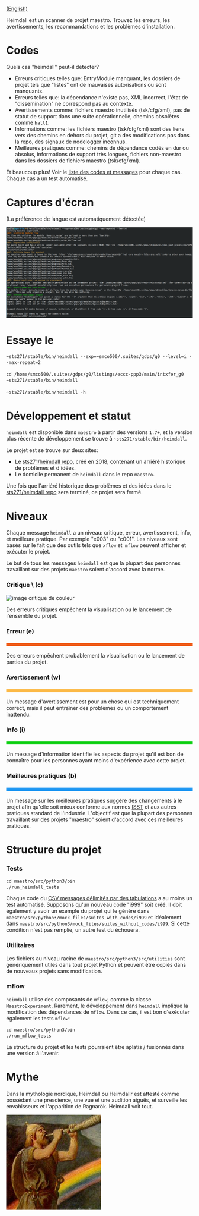 [(English)](../en/heimdall.md)

Heimdall est un scanner de projet maestro. Trouvez les erreurs, les avertissements, les recommandations et les problèmes d'installation.

# Codes

Quels cas "heimdall" peut-il détecter?

* Erreurs critiques telles que: EntryModule manquant, les dossiers de projet tels que "listes" ont de mauvaises autorisations ou sont manquants.
* Erreurs telles que: la dépendance n'existe pas, XML incorrect, l'état de "dissemination" ne correspond pas au contexte.
* Avertissements comme: fichiers maestro inutilisés (tsk/cfg/xml), pas de statut de support dans une suite opérationnelle, chemins obsolètes comme `hall1`.
* Informations comme: les fichiers maestro (tsk/cfg/xml) sont des liens vers des chemins en dehors du projet, git a des modifications pas dans la repo, des signaux de nodelogger inconnus.
* Meilleures pratiques comme: chemins de dépendance codés en dur ou absolus, informations de support très longues, fichiers non-maestro dans les dossiers de fichiers maestro (tsk/cfg/xml).

Et beaucoup plus! Voir le [liste des codes et messages](heimdall_codes.md) pour chaque cas. Chaque cas a un test automatisé.

# Captures d'écran

(La préférence de langue est automatiquement détectée)

![heimdall screenshot](/doc/heimdall1.png)

# Essaye le

```
~sts271/stable/bin/heimdall --exp=~smco500/.suites/gdps/g0 --level=i --max-repeat=2

cd /home/smco500/.suites/gdps/g0/listings/eccc-ppp3/main/intxfer_g0
~sts271/stable/bin/heimdall

~sts271/stable/bin/heimdall -h
```

# Développement et statut

`heimdall` est disponible dans `maestro` à partir des versions `1.7+`, et la version plus récente de développement se trouve à `~sts271/stable/bin/heimdall`.

Le projet est se trouve sur deux sites:

* Le [sts271/heimdall repo](https://gitlab.science.gc.ca/sts271/heimdall/issues), créé en 2018, contenant un arriéré historique de problèmes et d'idées.
* Le domicile permanent de `heimdall` dans le repo `maestro`.

Une fois que l'arriéré historique des problèmes et des idées dans le [sts271/heimdall repo](https://gitlab.science.gc.ca/sts271/heimdall/issues) sera terminé, ce projet sera fermé.

# Niveaux

Chaque message `heimdall` a un niveau: critique, erreur, avertissement, info, et meilleure pratique. Par exemple "e003" ou "c001". Les niveaux sont basés sur le fait que des outils tels que `xflow` et` mflow` peuvent afficher et exécuter le projet.

Le but de tous les messages `heimdall` est que la plupart des personnes travaillant sur des projets `maestro` soient d'accord avec la norme.

### Critique \ (c)

![image critique de couleur](/src/python3/doc/couleur-critique.png)

Des erreurs critiques empêchent la visualisation ou le lancement de l'ensemble du projet.

### Erreur (e)

![image d'erreur de couleur](/src/python3/doc/color-error.png)

Des erreurs empêchent probablement la visualisation ou le lancement de parties du projet.

### Avertissement (w)

![image d'avertissement de couleur](/src/python3/doc/color-warning.png)

Un message d'avertissement est pour un chose qui est techniquement correct, mais il peut entraîner des problèmes ou un comportement inattendu.

### Info (i)

![image info couleur](/src/python3/doc/color-info.png)

Un message d'information identifie les aspects du projet qu'il est bon de connaître pour les personnes ayant moins d'expérience avec cette projet.

### Meilleures pratiques (b)

![image des meilleures pratiques couleur](/src/python3/doc/color-best-practice.png)

Un message sur les meilleures pratiques suggère des changements à le projet afin qu'elle soit mieux conforme aux normes [ISST](https://wiki.cmc.ec.gc.ca/wiki/ISST) et aux autres pratiques standard de l'industrie. L'objectif est que la plupart des personnes travaillant sur des projets "maestro" soient d'accord avec ces meilleures pratiques.

# Structure du projet

### Tests

```
cd maestro/src/python3/bin
./run_heimdall_tests
```

Chaque code du [CSV messages délimités par des tabulations](/src/python3/csv/message_codes.csv) a au moins un test automatisé. Supposons qu'un nouveau code "i999" soit créé. Il doit également y avoir un exemple du projet qui le génère dans `maestro/src/python3/mock_files/suites_with_codes/i999` et idéalement dans `maestro/src/python3/mock_files/suites_without_codes/i999`. Si cette condition n'est pas remplie, un autre test du échouera.

### Utilitaires

Les fichiers au niveau racine de `maestro/src/python3/src/utilities` sont génériquement utiles dans tout projet Python et peuvent être copiés dans de nouveaux projets sans modification.

### mflow

`heimdall` utilise des composants de `mflow`, comme la classe `MaestroExperiment`. Rarement, le développement dans `heimdall` implique la modification des dépendances de `mflow`. Dans ce cas, il est bon d'exécuter également les tests `mflow`:

```
cd maestro/src/python3/bin
./run_mflow_tests
```

La structure du projet et les tests pourraient être aplatis / fusionnés dans une version à l'avenir.

# Mythe

Dans la mythologie nordique, Heimdall ou Heimdallr est attesté comme possédant une prescience, une vue et une audition aiguës, et surveille les envahisseurs et l'apparition de Ragnarök. Heimdall voit tout.

![avatar heimdall](/doc/heimdall-avatar.jpg)
